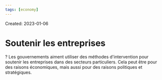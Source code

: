 ```yaml
---
tags: [economy]
---
```

Created: 2023-01-06

# Soutenir les entreprises
?
Les gouvernements aiment utiliser des méthodes d'intervention pour soutenir les entreprises dans des secteurs particuliers. Cela peut être pour des raisons économiques, mais aussi pour des raisons politiques et stratégiques.
<!--SR:!2024-01-21,215,230-->